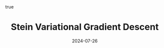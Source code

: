 ---
order: 4
title: Stein Variational Gradient Descent
date: 2024-07-26
categories: [Machine Learning Techs, Bayesian Deep Learning]
tags: [Deep Learning, Bayesian, Variational Inference, Objective Function]
math: true
description: >-
    <ul type="square">
    <li><strong>Title</strong>: <a href="
    https://doi.org/10.48550/arXiv.1608.04471"><code>Stein Variational Gradient Descent: A General Purpose Bayesian Inference Algorithm</code></a></li>
    <li><strong>Published</strong>: <em>2016</em></li>
    </ul>
image:
    path: /_post_refer_img/BayesianDeepLearning/Thumbnail.jpg
---